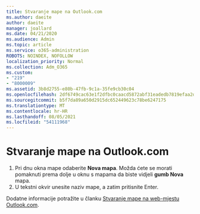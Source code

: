 ```yaml
---
title: Stvaranje mape na Outlook.com
ms.author: daeite
author: daeite
manager: joallard
ms.date: 04/21/2020
ms.audience: Admin
ms.topic: article
ms.service: o365-administration
ROBOTS: NOINDEX, NOFOLLOW
localization_priority: Normal
ms.collection: Adm_O365
ms.custom:
- "219"
- "8000009"
ms.assetid: 3b8d2755-e80b-47fb-9c1a-35fe9cb30c04
ms.openlocfilehash: 2df6749cac63e1f2dfbc0caacd5872abf31eadedb7819efaa2d4a05be56f8e4f
ms.sourcegitcommit: b5f7da89a650d2915dc652449623c78be6247175
ms.translationtype: MT
ms.contentlocale: hr-HR
ms.lasthandoff: 08/05/2021
ms.locfileid: "54111968"
---
```

# <a name="create-a-folder-in-outlookcom"></a>Stvaranje mape na Outlook.com

1. Pri dnu okna mape odaberite **Nova mapa**. Možda ćete se morati pomaknuti prema dolje u oknu s mapama da biste vidjeli **gumb Nova** mapa.
2. U tekstni okvir unesite naziv mape, a zatim pritisnite Enter.

Dodatne informacije potražite u članku [Stvaranje mape na web-mjestu Outlook.com](https://support.office.com/article/6bb0723a-f39f-4a8d-bb3f-fab5dcc2510a?wt.mc_id=Office_Outlook_com_Alchemy).